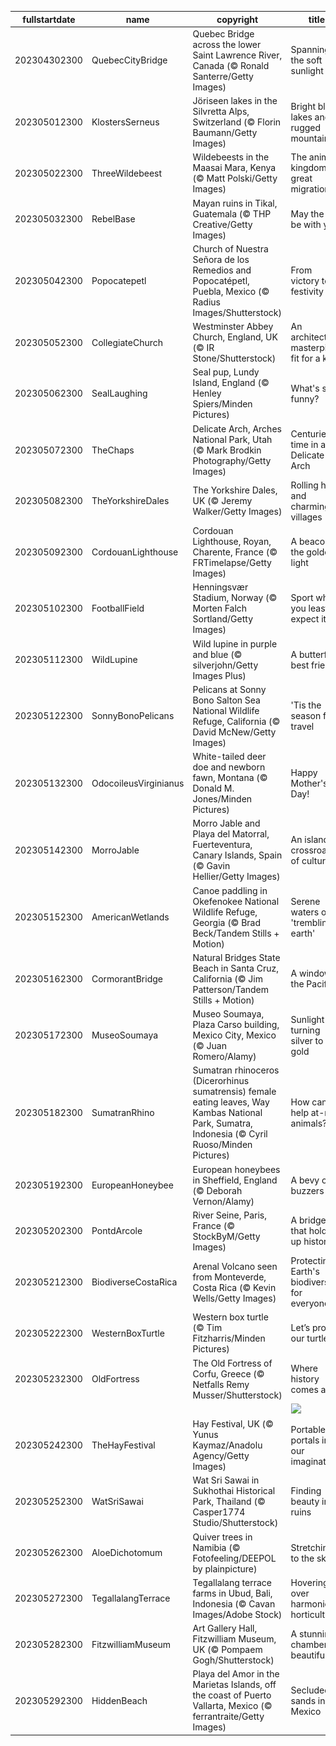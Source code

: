 |fullstartdate|name|copyright|title|image|
|--|--|--|--|--|
202304302300|QuebecCityBridge|Quebec Bridge across the lower Saint Lawrence River, Canada (© Ronald Santerre/Getty Images)|Spanning the soft sunlight|![](/en-GB/2023/05/202304302300QuebecCityBridge.jpg)|
202305012300|KlostersSerneus|Jöriseen lakes in the Silvretta Alps, Switzerland (© Florin Baumann/Getty Images)|Bright blue lakes and rugged mountains|![](/en-GB/2023/05/202305012300KlostersSerneus.jpg)|
202305022300|ThreeWildebeest|Wildebeests in the Maasai Mara, Kenya (© Matt Polski/Getty Images)|The animal kingdom's great migration|![](/en-GB/2023/05/202305022300ThreeWildebeest.jpg)|
202305032300|RebelBase|Mayan ruins in Tikal, Guatemala (© THP Creative/Getty Images)|May the 4th be with you|![](/en-GB/2023/05/202305032300RebelBase.jpg)|
202305042300|Popocatepetl|Church of Nuestra Señora de los Remedios and Popocatépetl, Puebla, Mexico (© Radius Images/Shutterstock)|From victory to festivity|![](/en-GB/2023/05/202305042300Popocatepetl.jpg)|
202305052300|CollegiateChurch|Westminster Abbey Church, England, UK (© IR Stone/Shutterstock)|An architectural masterpiece fit for a king|![](/en-GB/2023/05/202305052300CollegiateChurch.jpg)|
202305062300|SealLaughing|Seal pup, Lundy Island, England (© Henley Spiers/Minden Pictures)|What's so funny?|![](/en-GB/2023/05/202305062300SealLaughing.jpg)|
202305072300|TheChaps|Delicate Arch, Arches National Park, Utah (© Mark Brodkin Photography/Getty Images)|Centuries of time in a Delicate Arch|![](/en-GB/2023/05/202305072300TheChaps.jpg)|
202305082300|TheYorkshireDales|The Yorkshire Dales, UK (© Jeremy Walker/Getty Images)|Rolling hills and charming villages|![](/en-GB/2023/05/202305082300TheYorkshireDales.jpg)|
202305092300|CordouanLighthouse|Cordouan Lighthouse, Royan, Charente, France (© FRTimelapse/Getty Images)|A beacon in the golden light|![](/en-GB/2023/05/202305092300CordouanLighthouse.jpg)|
202305102300|FootballField|Henningsvær Stadium, Norway (© Morten Falch Sortland/Getty Images)|Sport where you least expect it|![](/en-GB/2023/05/202305102300FootballField.jpg)|
202305112300|WildLupine|Wild lupine in purple and blue (© silverjohn/Getty Images Plus)|A butterfly's best friend|![](/en-GB/2023/05/202305112300WildLupine.jpg)|
202305122300|SonnyBonoPelicans|Pelicans at Sonny Bono Salton Sea National Wildlife Refuge, California (© David McNew/Getty Images)|'Tis the season for travel|![](/en-GB/2023/05/202305122300SonnyBonoPelicans.jpg)|
202305132300|OdocoileusVirginianus|White-tailed deer doe and newborn fawn, Montana (© Donald M. Jones/Minden Pictures)|Happy Mother's Day!|![](/en-GB/2023/05/202305132300OdocoileusVirginianus.jpg)|
202305142300|MorroJable|Morro Jable and Playa del Matorral, Fuerteventura, Canary Islands, Spain (© Gavin Hellier/Getty Images)|An island crossroad of culture|![](/en-GB/2023/05/202305142300MorroJable.jpg)|
202305152300|AmericanWetlands|Canoe paddling in Okefenokee National Wildlife Refuge, Georgia (© Brad Beck/Tandem Stills + Motion)|Serene waters on a 'trembling earth'|![](/en-GB/2023/05/202305152300AmericanWetlands.jpg)|
202305162300|CormorantBridge|Natural Bridges State Beach in Santa Cruz, California (© Jim Patterson/Tandem Stills + Motion)|A window to the Pacific|![](/en-GB/2023/05/202305162300CormorantBridge.jpg)|
202305172300|MuseoSoumaya|Museo Soumaya, Plaza Carso building, Mexico City, Mexico (© Juan Romero/Alamy)|Sunlight turning silver to gold|![](/en-GB/2023/05/202305172300MuseoSoumaya.jpg)|
202305182300|SumatranRhino|Sumatran rhinoceros (Dicerorhinus sumatrensis) female eating leaves, Way Kambas National Park, Sumatra, Indonesia (© Cyril Ruoso/Minden Pictures)|How can we help at-risk animals?|![](/en-GB/2023/05/202305182300SumatranRhino.jpg)|
202305192300|EuropeanHoneybee|European honeybees in Sheffield, England (© Deborah Vernon/Alamy)|A bevy of buzzers|![](/en-GB/2023/05/202305192300EuropeanHoneybee.jpg)|
202305202300|PontdArcole|River Seine, Paris, France (© StockByM/Getty Images)|A bridge that holds up history|![](/en-GB/2023/05/202305202300PontdArcole.jpg)|
202305212300|BiodiverseCostaRica|Arenal Volcano seen from Monteverde, Costa Rica (© Kevin Wells/Getty Images)|Protecting Earth's biodiversity for everyone|![](/en-GB/2023/05/202305212300BiodiverseCostaRica.jpg)|
202305222300|WesternBoxTurtle|Western box turtle (© Tim Fitzharris/Minden Pictures)|Let’s protect our turtles|![](/en-GB/2023/05/202305222300WesternBoxTurtle.jpg)|
202305232300|OldFortress|The Old Fortress of Corfu, Greece (© Netfalls Remy Musser/Shutterstock)|Where history comes alive|![](/en-GB/2023/05/202305232300OldFortress.jpg)|
||||![](/en-GB/2023/05/.jpg)|
202305242300|TheHayFestival|Hay Festival, UK (© Yunus Kaymaz/Anadolu Agency/Getty Images)|Portable portals into our imagination|![](/en-GB/2023/05/202305242300TheHayFestival.jpg)|
202305252300|WatSriSawai|Wat Sri Sawai in Sukhothai Historical Park, Thailand (© Casper1774 Studio/Shutterstock)|Finding beauty in ruins|![](/en-GB/2023/05/202305252300WatSriSawai.jpg)|
202305262300|AloeDichotomum|Quiver trees in Namibia (© Fotofeeling/DEEPOL by plainpicture)|Stretching to the sky|![](/en-GB/2023/05/202305262300AloeDichotomum.jpg)|
202305272300|TegallalangTerrace|Tegallalang terrace farms in Ubud, Bali, Indonesia (© Cavan Images/Adobe Stock)|Hovering over harmonious horticulture|![](/en-GB/2023/05/202305272300TegallalangTerrace.jpg)|
202305282300|FitzwilliamMuseum|Art Gallery Hall, Fitzwilliam Museum, UK (© Pompaem Gogh/Shutterstock)|A stunning chamber for beautiful art|![](/en-GB/2023/05/202305282300FitzwilliamMuseum.jpg)|
202305292300|HiddenBeach|Playa del Amor in the Marietas Islands, off the coast of Puerto Vallarta, Mexico (© ferrantraite/Getty Images)|Secluded sands in Mexico|![](/en-GB/2023/05/202305292300HiddenBeach.jpg)|
